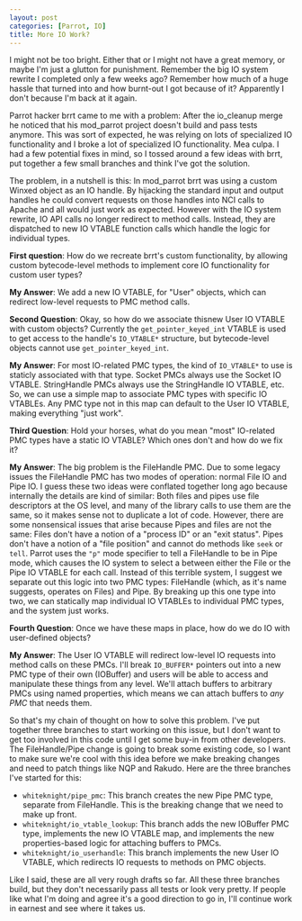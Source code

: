 ```yaml
---
layout: post
categories: [Parrot, IO]
title: More IO Work?
---
```


I might not be too bright. Either that or I might not have a great memory, or
maybe I'm just a glutton for punishment. Remember the big IO system rewrite I
completed only a few weeks ago? Remember how much of a huge hassle that turned
into and how burnt-out I got because of it? Apparently I don't because I'm back
at it again.

Parrot hacker brrt came to me with a problem: After the io_cleanup merge he
noticed that his mod_parrot project doesn't build and pass tests anymore. This
was sort of expected, he was relying on lots of specialized IO functionality and
I broke a lot of specialized IO functionality. Mea culpa. I had a few potential
fixes in mind, so I tossed around a few ideas with brrt, put together a few
small branches and think I've got the solution.

The problem, in a nutshell is this: In mod_parrot brrt was using a custom
Winxed object as an IO handle. By hijacking the standard input and output
handles he could convert requests on those handles into NCI calls to Apache and
all would just work as expected. However with the IO system rewrite, IO API
calls no longer redirect to method calls. Instead, they are dispatched to new
IO VTABLE function calls which handle the logic for individual types.

**First question**: How do we recreate brrt's custom functionality, by allowing
custom bytecode-level methods to implement core IO functionality for custom
user types?

**My Answer**: We add a new IO VTABLE, for "User" objects, which can redirect
low-level requests to PMC method calls.

**Second Question**: Okay, so how do we associate thisnew User IO VTABLE with
custom objects? Currently the `get_pointer_keyed_int` VTABLE is used to get
access to the handle's `IO_VTABLE*` structure, but bytecode-level objects cannot
use `get_pointer_keyed_int`.

**My Answer**: For most IO-related PMC types, the kind of `IO_VTABLE*` to use is
staticly associated with that type. Socket PMCs always use the Socket IO VTABLE.
StringHandle PMCs always use the StringHandle IO VTABLE, etc. So, we can use a
simple map to associate PMC types with specific IO VTABLEs. Any PMC type not in
this map can default to the User IO VTABLE, making everything "just work".

**Third Question**: Hold your horses, what do you mean "most" IO-related PMC
types have a static IO VTABLE? Which ones don't and how do we fix it?

**My Answer**: The big problem is the FileHandle PMC. Due to some legacy issues
the FileHandle PMC has two modes of operation: normal File IO and Pipe IO. I
guess these two ideas were conflated together long ago because internally the
details are kind of similar: Both files and pipes use file descriptors at the
OS level, and many of the library calls to use them are the same, so it makes
sense not to duplicate a lot of code. However, there are some nonsensical issues
that arise because Pipes and files are not the same: Files don't have a notion
of a "process ID" or an "exit status". Pipes don't have a notion of a "file
position" and cannot do methods like `seek` or `tell`. Parrot uses the `"p"`
mode specifier to tell a FileHandle to be in Pipe mode, which causes the IO
system to select a between either the File or the Pipe IO VTABLE for each call.
Instead of this terrible system, I suggest we separate out this logic into two
PMC types: FileHandle (which, as it's name suggests, operates on Files) and
Pipe. By breaking up this one type into two, we can statically map individual
IO VTABLEs to individual PMC types, and the system just works.

**Fourth Question**: Once we have these maps in place, how do we do IO with
user-defined objects?

**My Answer**: The User IO VTABLE will redirect low-level IO requests into
method calls on these PMCs. I'll break `IO_BUFFER*` pointers out into a new PMC
type of their own (IOBuffer) and users will be able to access and manipulate
these things from any level. We'll attach buffers to arbitrary PMCs using named
properties, which means we can attach buffers to *any PMC* that needs them.

So that's my chain of thought on how to solve this problem. I've put together
three branches to start working on this issue, but I don't want to get too
involved in this code until I get some buy-in from other developers. The
FileHandle/Pipe change is going to break some existing code, so I want to make
sure we're cool with this idea before we make breaking changes and need to patch
things like NQP and Rakudo. Here are the three branches I've started for this:

* `whiteknight/pipe_pmc`: This branch creates the new Pipe PMC type, separate
  from FileHandle. This is the breaking change that we need to make up front.
* `whiteknight/io_vtable_lookup`: This branch adds the new IOBuffer PMC type,
  implements the new IO VTABLE map, and implements the new properties-based
  logic for attaching buffers to PMCs.
* `whiteknight/io_userhandle`: This branch implements the new User IO VTABLE,
  which redirects IO requests to methods on PMC objects.

Like I said, these are all very rough drafts so far. All these three branches
build, but they don't necessarily pass all tests or look very pretty. If people
like what I'm doing and agree it's a good direction to go in, I'll continue work
in earnest and see where it takes us.
